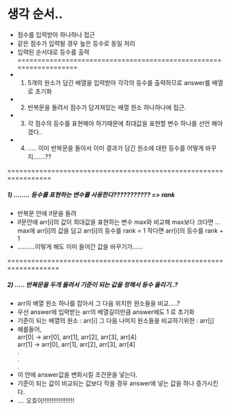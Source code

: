 # 생각 순서..
- 점수를 입력받아 하나하나 접근 
- 같은 점수가 입력될 경우 높은 등수로 동일 처리 
- 입력된 순서대로 등수를 출력 <br/>
==================================================================
- 1. 5개의 원소가 담긴 배열을 입력받아 각각의 등수를 출력하므로 answer를 배열로 초기화 
- 2. 반복문을 돌려서 점수가 담겨져있는 배열 원소 하나하나에 접근.
- 3. 각 점수의 등수를 표현해야 하기때문에 최대값을 표현할 변수 하나를 선언 해야겠다.. 
- 4. ..... 이미 반복문을 돌아서 이미 결과가 담긴 원소에 대한 등수를 어떻게 바꾸지.......??

=================================================================

##### 1) ........ 등수를 표현하는 변수를 사용한다??????????? => rank
- 반복문 안에 if문을 돌려
- if문안에 arr[i]의 값이 최대값을 표현하는 변수 max와 비교해 max보다 크다면 ...<br/>
max에 arr[i]의 값을 담고 arr[i]의 등수를 rank = 1 
작다면 arr[i]의 등수를 rank + 1 
- ..........이렇게 해도 이미 들어간 값을 바꾸기가......

===================================================================

##### 2) ..... 반복문을 두개 돌려서 기준이 되는 값을 정해서 등수 올리기..?

- arr의 배열 원소 하나를 잡아서 그 다음 위치한 원소들을 비교.....?  
- 우선 answer에 입력받는 arr의 배열길이만큼 answer에도 1 로 초기화
- 기준이 되는 배열의 원소 : arr[i] 그 다음 나머지 원소들을 비교하기위한 : arr[j]
- 예를들어, <br/>
arr[0] -> arr[0], arr[1], arr[2], arr[3], arr[4] <br/>
arr[1] -> arr[0], arr[1], arr[2], arr[3], arr[4] <br/>
.   <br/>
.   <br/>
.   <br/>
- 이 안에 answer값을 변화시킬 조건문을 넣는다.
- 기준이 되는 값이 비교되는 값보다 작을 경우 answer에 넣는 값을 하나 증가시킨다. 
- .... 오호이!!!!!!!!!!!!!!!!!!